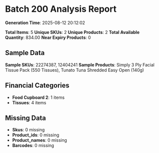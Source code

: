 # Batch 200 Analysis Report

**Generation Time**: 2025-08-12 20:12:02

**Total Items**: 5
**Unique SKUs**: 2
**Unique Products**: 2
**Total Available Quantity**: 834.00
**Near Expiry Products**: 0

## Sample Data
**Sample SKUs**: 22274387, 12404241
**Sample Products**: Simply 3 Ply Facial Tissue Pack (550 Tissues), Tunato Tuna Shredded Easy Open (140g)

## Financial Categories
- **Food Cupboard 2**: 1 items
- **Tissues**: 4 items

## Missing Data
- **Skus**: 0 missing
- **Product_ids**: 0 missing
- **Product_names**: 0 missing
- **Barcodes**: 0 missing
